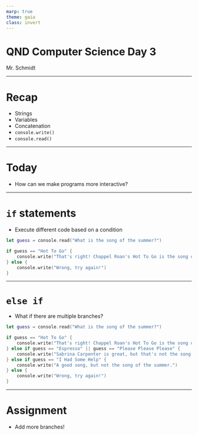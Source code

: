 ```yaml
---
marp: true
theme: gaia
class: invert
---
```


# QND Computer Science Day 3
Mr. Schmidt

--- 

# Recap

- Strings
- Variables
- Concatenation
- `console.write()`
- `console.read()`

---

# Today

- How can we make programs more interactive?

---

# `if` statements

- Execute different code based on a condition

```swift
let guess = console.read("What is the song of the summer?")

if guess == "Hot To Go" {
    console.write("That's right! Chappel Roan's Hot To Go is the song of the summer.")
} else {
    console.write("Wrong, try again!")
}
```

<!-- Things to note: if/else keyword, double equals sign, brackets, indentation -->

---

# `else if`

- What if there are multiple branches?
```swift
let guess = console.read("What is the song of the summer?")

if guess == "Hot To Go" {
    console.write("That's right! Chappel Roan's Hot To Go is the song of the summer.")
} else if guess == "Espresso" || guess == "Please Please Please" {
    console.write("Sabrina Carpenter is great, but that's not the song of the summer.")
} else if guess == "I Had Some Help" {
    console.write("A good song, but not the song of the summer.")
} else {
    console.write("Wrong, try again!")
}
```

---

# Assignment

- Add more branches!
